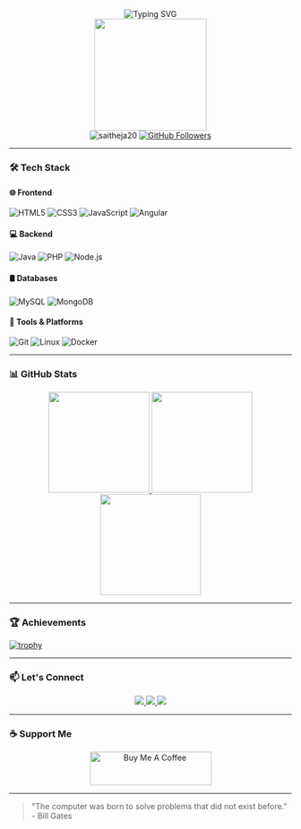<div align="center">
  <img src="https://readme-typing-svg.herokuapp.com?font=Fira+Code&pause=1000&color=red&center=true&vCenter=true&width=435&lines=Hi+%F0%9F%91%8B%2C+I'm+Saitheja+Komalla;Full+Stack+Web+Developer;Open-Source+Enthusiast;Tech+Explorer" alt="Typing SVG" />
</div>

<div align="center">
  <img src="https://media.tenor.com/rePDfDWO3XoAAAAd/hacking.gif" width="200" height="200"/>
  <br>
  <img src="https://komarev.com/ghpvc/?username=saitheja20&label=Profile%20views&color=0e75b6&style=flat" alt="saitheja20" /> 
  <a href="https://github.com/saitheja20?tab=followers">
    <img src="https://img.shields.io/github/followers/saitheja20?label=Followers&style=social" alt="GitHub Followers"/>
  </a>
</div>

---

### 🛠️ Tech Stack

#### 🌐 Frontend
![HTML5](https://img.shields.io/badge/-HTML5-E34F26?style=flat-square&logo=html5&logoColor=white)
![CSS3](https://img.shields.io/badge/-CSS3-1572B6?style=flat-square&logo=css3)
![JavaScript](https://img.shields.io/badge/-JavaScript-F7DF1E?style=flat-square&logo=javascript&logoColor=black)
![Angular](https://img.shields.io/badge/-Angular-DD0031?style=flat-square&logo=angular)

#### 💻 Backend
![Java](https://img.shields.io/badge/-Java-007396?style=flat-square&logo=java)
![PHP](https://img.shields.io/badge/-PHP-777BB4?style=flat-square&logo=php&logoColor=white)
![Node.js](https://img.shields.io/badge/-Node.js-339933?style=flat-square&logo=node.js&logoColor=white)

#### 🛢️ Databases
![MySQL](https://img.shields.io/badge/-MySQL-4479A1?style=flat-square&logo=mysql&logoColor=white)
![MongoDB](https://img.shields.io/badge/-MongoDB-47A248?style=flat-square&logo=mongodb&logoColor=white)

#### 🧰 Tools & Platforms
![Git](https://img.shields.io/badge/-Git-F05032?style=flat-square&logo=git&logoColor=white)
![Linux](https://img.shields.io/badge/-Linux-FCC624?style=flat-square&logo=linux&logoColor=black)
![Docker](https://img.shields.io/badge/-Docker-2496ED?style=flat-square&logo=docker&logoColor=white)

---

### 📊 GitHub Stats

<div align="center">
  <a href="https://github.com/saitheja20">
    <img height="180em" src="https://github-readme-stats.vercel.app/api?username=saitheja20&show_icons=true&theme=dark&include_all_commits=true&count_private=true"/>
    <img height="180em" src="https://github-readme-stats.vercel.app/api/top-langs/?username=saitheja20&layout=compact&langs_count=8&theme=dark"/>
     <img height="180em"  src="[https://github-readme-streak-stats.herokuapp.com/?user=saitheja20&theme=dark" ](https://streak-stats.vercel.app/?user=saitheja20&theme=dark) />
  </a>
</div>



---

### 🏆 Achievements
[![trophy](https://github-profile-trophy.vercel.app/?username=saitheja20&theme=onedark&row=2&column=4)](https://github.com/ryo-ma/github-profile-trophy)

---

### 📫 Let's Connect
<div align="center">
  <a href="https://instagram.com/_i.teja_" target="_blank">
    <img src="https://img.shields.io/badge/Instagram-E4405F?style=for-the-badge&logo=instagram&logoColor=white"/>
  </a>
  <a href="mailto:komallasaiteja@gmail.com">
    <img src="https://img.shields.io/badge/Gmail-D14836?style=for-the-badge&logo=gmail&logoColor=white"/>
  </a>
  <a href="https://www.linkedin.com/in/yourprofile" target="_blank">
    <img src="https://img.shields.io/badge/LinkedIn-0077B5?style=for-the-badge&logo=linkedin&logoColor=white"/>
  </a>
</div>

---

### ☕ Support Me
<div align="center">
  <a href="https://www.buymeacoffee.com/saitheja">
    <img src="https://cdn.buymeacoffee.com/buttons/v2/default-yellow.png" alt="Buy Me A Coffee" height="60" width="217">
  </a>
</div>

---

> "The computer was born to solve problems that did not exist before." - Bill Gates
